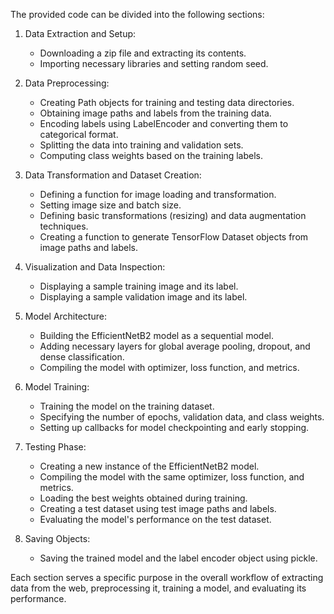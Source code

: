 The provided code can be divided into the following sections:

1. Data Extraction and Setup:
   - Downloading a zip file and extracting its contents.
   - Importing necessary libraries and setting random seed.

2. Data Preprocessing:
   - Creating Path objects for training and testing data directories.
   - Obtaining image paths and labels from the training data.
   - Encoding labels using LabelEncoder and converting them to categorical format.
   - Splitting the data into training and validation sets.
   - Computing class weights based on the training labels.

3. Data Transformation and Dataset Creation:
   - Defining a function for image loading and transformation.
   - Setting image size and batch size.
   - Defining basic transformations (resizing) and data augmentation techniques.
   - Creating a function to generate TensorFlow Dataset objects from image paths and labels.

4. Visualization and Data Inspection:
   - Displaying a sample training image and its label.
   - Displaying a sample validation image and its label.

5. Model Architecture:
   - Building the EfficientNetB2 model as a sequential model.
   - Adding necessary layers for global average pooling, dropout, and dense classification.
   - Compiling the model with optimizer, loss function, and metrics.

6. Model Training:
   - Training the model on the training dataset.
   - Specifying the number of epochs, validation data, and class weights.
   - Setting up callbacks for model checkpointing and early stopping.

7. Testing Phase:
   - Creating a new instance of the EfficientNetB2 model.
   - Compiling the model with the same optimizer, loss function, and metrics.
   - Loading the best weights obtained during training.
   - Creating a test dataset using test image paths and labels.
   - Evaluating the model's performance on the test dataset.

8. Saving Objects:
   - Saving the trained model and the label encoder object using pickle.

Each section serves a specific purpose in the overall workflow of extracting data from the web, preprocessing it, training a model, and evaluating its performance.
